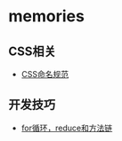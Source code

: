 # memories
## CSS相关
* [CSS命名规范](https://github.com/nitroge/memories/issues/1) 

## 开发技巧
* [for循环，reduce和方法链](https://github.com/nitroge/memories/issues/2)
